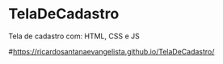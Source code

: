 # TelaDeCadastro
 Tela de cadastro com: HTML, CSS e JS
 
 #https://ricardosantanaevangelista.github.io/TelaDeCadastro/
